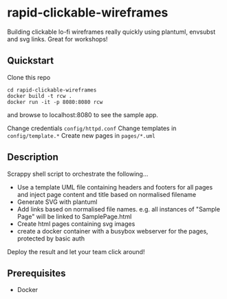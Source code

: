 # rapid-clickable-wireframes

Building clickable lo-fi wireframes really quickly using plantuml, envsubst and svg links. Great for workshops! 

## Quickstart

Clone this repo

```
cd rapid-clickable-wireframes
docker build -t rcw .
docker run -it -p 8080:8080 rcw
```

and browse to localhost:8080 to see the sample app.

Change credentials `config/httpd.conf`
Change templates in `config/template.*`
Create new pages in `pages/*.uml`

## Description

Scrappy shell script to orchestrate the following...

- Use a template UML file containing headers and footers for all pages and inject page content and title based on normalised filename
- Generate SVG with plantuml
- Add links based on normalised file names. e.g. all instances of "Sample Page" will be linked to SamplePage.html
- Create html pages containing svg images
- create a docker container with a busybox webserver for the pages, protected by basic auth

Deploy the result and let your team click around!

## Prerequisites

- Docker


